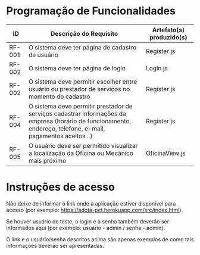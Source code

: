 # Programação de Funcionalidades

|ID    | Descrição do Requisito  | Artefato(s) produzido(s) |
|------|-----------------------------------------|----|
|RF-001| O sistema deve ter página de cadastro de usuário | Register.js | 
|RF-002| O sistema deve ter página de login | Login.js |
|RF-002| O sistema deve permitir escolher entre usuário ou prestador de serviços no momento do cadastro | Register.js |
|RF-004| O sistema deve permitir prestador de serviços cadastrar informações da empresa (horário de funcionamento, endereço, telefone, e-mail, pagamentos aceitos...)	 | Register.js |
|RF-005| O usuário deve ser permitido visualizar a localização da Oficina ou Mecânico mais próximo | OficinaView.js |

# Instruções de acesso

Não deixe de informar o link onde a aplicação estiver disponível para acesso (por exemplo: https://adota-pet.herokuapp.com/src/index.html).

Se houver usuário de teste, o login e a senha também deverão ser informados aqui (por exemplo: usuário - admin / senha - admin).

O link e o usuário/senha descritos acima são apenas exemplos de como tais informações deverão ser apresentadas.
